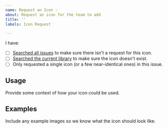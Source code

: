 ```yaml
---
name: Request an Icon 💡
about: Request an icon for the team to add
title: ''
labels: Icon Request

---
```


<!--
We are no longer accepting brand icons. Learn more: http://dev.materialdesignicons.com/roadmap/brand-icons
-->

I have:

- [ ] [Searched all issues](https://github.com/Templarian/MaterialDesign/issues) to make sure there isn't a request for this icon.
- [ ] [Searched the current library](https://materialdesignicons.com/) to make sure the icon doesn't exist.
- [ ] Only requested a single icon (or a few near-identical ones) in this issue. 

## Usage

Provide some context of how your icon could be used.

## Examples

Include any example images so we know what the icon should look like.

